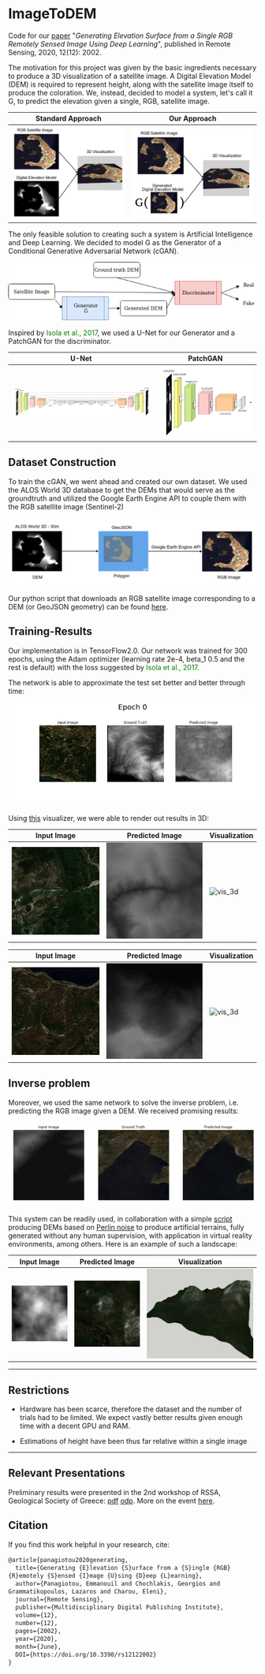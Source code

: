 # ImageToDEM 

Code for our [paper](https://www.mdpi.com/2072-4292/12/12/2002) "_Generating Elevation Surface from a Single RGB Remotely Sensed Image Using Deep Learning_", published in Remote Sensing, 2020, 12(12): 2002.

The motivation for this project was given by the basic ingredients necessary to produce a 3D visualization of a satellite image. A Digital Elevation Model (DEM) is required to represent height, along with the satellite image itself to produce the coloration. We, instead, decided to model a system, let's call it G, to predict the elevation given a single, RGB, satellite image.

| Standard Approach | Our Approach |
|---|---|
|![before](./Media/3d_vis_before_im2dem.png)|![after](./Media/3d_vis_after_im2dem.png)|

The only feasible solution to creating such a system is Artificial Intelligence and Deep Learning. We decided to model G as the Generator of a Conditional Generative Adversarial Network (cGAN).

![cgan](./Media/cgan_im2dem.png)

Inspired by <span style="color:green">Isola et al., 2017</span>, we used a U-Net for our Generator and a PatchGAN for the discriminator.

| U-Net | PatchGAN |
|---|---|
|![unet](./Media/unet_for_im2dem.png)| ![patchgan](./Media/patchgan_for_im2dem.png)

## Dataset Construction

To train the cGAN, we went ahead and created our own dataset. We used the ALOS World 3D database to get the DEMs that would serve as the groundtruth and utilized the Google Earth Engine API to couple them with the RGB satellite image (Sentinel-2)

![dataset](./Media/dataset_im2dem.png)

Our python script that downloads an RGB satellite image corresponding to a DEM (or GeoJSON geometry) can be found [here](./Visualization/DEM2rgb.py).  

## Training-Results

Our implementation is in TensorFlow2.0. Our network was trained for 300 epochs, using the Adam optimizer (learning rate 2e-4, beta_1 0.5 and the rest is default) with the loss suggested by <span style="color:green">Isola et al., 2017</span>.

The network is able to approximate the test set better and better through time:

![epochs](./Media/epochs_im2dem.gif)

Using [this](https://github.com/zhunor/threejs-dem-visualizer) visualizer, we were able to render out results in 3D:

| Input Image | Predicted Image | Visualization
|---|---|------|
|![before](./Media/animation_3d_n1_im.jpg)|![after](./Media/animation_3d_n1_dem.jpg)| ![vis_3d](./Media/animation_3d_n1_im2dem.gif)


| Input Image | Predicted Image | Visualization
|---|---|---|
|![before](./Media/animation_3d_n2_im.jpg)|![after](./Media/animation_3d_n2_dem.jpg)| ![vis_3d](./Media/animation_3d_n2_im2dem.gif)

## Inverse problem

Moreover, we used the same network to solve the inverse problem, i.e. predicting the RGB image given a DEM. We received promising results:

![inverse](./Media/inverse_im2dem.png)

This system can be readily used, in collaboration with a simple [script](./RandomDEM/TerrainGen.py) producing DEMs based on [Perlin noise](https://en.wikipedia.org/wiki/Perlin_noise) to produce artificial terrains, fully generated without any human supervision, with application in virtual reality environments, among others. Here is an example of such a landscape:

| Input Image | Predicted Image | Visualization
|---|---|---|
|![before](./Media/virtual_dem.jpg) |![after](./Media/virtual_im.jpg)| ![virtual](./Media/virtual_im2dem.gif)



---

## Restrictions

* Hardware has been scarce, therefore the dataset and the number of trials had to be limited. We expect vastly better results given enough time with a decent GPU and RAM.

* Estimations of height have been thus far relative within a single image

---

## Relevant Presentations

Preliminary results were presented in the 2nd workshop of RSSA, Geological Society of Greece: [pdf](./Presentation/rssa2020-presentation.pdf) [odp](./Presentation/rssa2020-presentation.odp). More on the event [here](http://etde.space.noa.gr/?p=466).

## Citation

If you find this work helpful in your research, cite:
```
@article{panagiotou2020generating,
  title={Generating {E}levation {S}urface from a {S}ingle {RGB} {R}emotely {S}ensed {I}mage {U}sing {D}eep {L}earning},
  author={Panagiotou, Emmanouil and Chochlakis, Georgios and Grammatikopoulos, Lazaros and Charou, Eleni},
  journal={Remote Sensing},
  publisher={Multidisciplinary Digital Publishing Institute},
  volume={12},
  number={12},
  pages={2002},
  year={2020},
  month={June},
  DOI={https://doi.org/10.3390/rs12122002}
}
```
